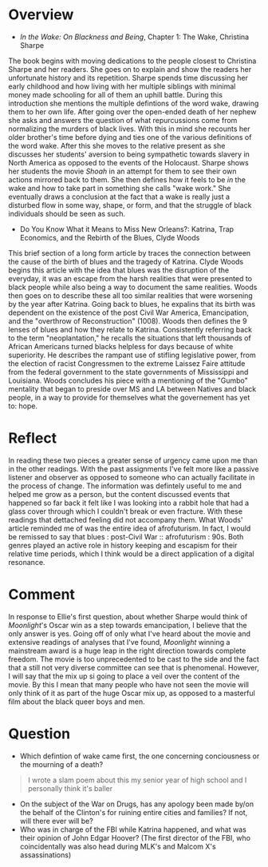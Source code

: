 # Overview

* *In the Wake: On Blackness and Being*, Chapter 1: The Wake, Christina Sharpe

The book begins with moving dedications to the people closest to Christina Sharpe and her readers. She goes on to explain and show the readers her unfortunate history and its repetition. Sharpe spends time discussing her early childhood and how living with her multiple siblings with minimal money made schooling for all of them an uphill battle. During this introduction she mentions the multiple defintions of the word wake, drawing them to her own life. After going over the open-ended death of her nephew she asks and answers the question of what repurcussions come from normalizing the murders of black lives. With this in mind she recounts her older brother's time before dying and ties one of the various definitions of the word wake. After this she moves to the relative present as she discusses her students' aversion to being sympathetic towards slavery in North America as opposed to the events of the Holocaust. Sharpe shows her students the movie *Shoah* in an attempt for them to see their own actions mirrored back to them. She then defines how it feels to be *in* the wake and how to take part in something she calls "wake work." She eventually draws a conclusion at the fact that a wake is really just a disturbed flow in some way, shape, or form, and that the struggle of black individuals should be seen as such. 

* Do You Know What it Means to Miss New Orleans?: Katrina, Trap Economics, and the Rebirth of the Blues, Clyde Woods 

This brief section of a long form article by traces the connection between the cause of the birth of blues and the tragedy of Katrina. Clyde Woods begins this article with the idea that blues was the disruption of the everyday, it was an escape from the harsh realities that were presented to black people while also being a way to document the same realities. Woods then goes on to describe these all too similar realities that were worsening by the year after Katrina. Going back to blues, he expalins that its birth was dependent on the existence of the post Civil War America, Emancipation, and the "overthrow of Reconstruction" (1008). Woods then defines the 9 lenses of blues and how they relate to Katrina. Consistently referring back to the term "neoplantation," he recalls the situations that left thousands of African Americans turned blacks helpless for days because of white superiority. He describes the rampant use of stifling legislative power, from the election of racist Congressmen to the extreme Laissez Faire attitude from the federal government to the state governments of Mississippi and Louisiana. Woods concludes his piece with a mentioning of the "Gumbo" mentality that began to preside over MS and LA between Natives and black people, in a way to provide for themselves what the governement has yet to: hope. 

# Reflect 

In reading these two pieces a greater sense of urgency came upon me than in the other readings. With the past assignments I've felt more like a passive listener and observer as opposed to someone who can actually facilitate in the process of change. The information was defintely useful to me and helped me grow as a person, but the content discussed events that happened so far back it felt like I was looking into a rabbit hole that had a glass cover through which I couldn't break or even fracture. With these readings that dettached feeling did not accompany them. What Woods' article reminded me of was the entire idea of afrofuturism. In fact, I would be remissed to say that blues : post-Civil War :: afrofuturism : 90s. Both genres played an active role in history keeping and escapism for their relative time periods, which I think would be a direct application of a digital resonance. 

# Comment 

In response to Ellie's first question, about whether Sharpe would think of *Moonlight*'s Oscar win as a step towards emancipation, I believe that the only answer is yes. Going off of only what I've heard about the movie and extensive readings of analyses that I've found, *Moonlight* winning a mainstream award is a huge leap in the right direction towards complete freedom. The movie is too unprecedented to be cast to the side and the fact that a still not very diverse committee can see that is phenomenal. However, I will say that the mix up si going to place a veil over the content of the movie. By this I mean that many people who have not seen the movie will only think of it as part of the huge Oscar mix up, as opposed to a masterful film about the black queer boys and men. 

# Question

* Which defintion of wake came first, the one concerning conciousness or the mourning of a death?
> I wrote a slam poem about this my senior year of high school and I personally think it's baller
* On the subject of the War on Drugs, has any apology been made by/on the behalf of the Clinton's for ruining entire cities and families? If not, will there ever will be?
* Who was in charge of the FBI while Katrina happened, and what was their opinion of John Edgar Hoover? (The first director of the FBI, who coincidentally was also head during MLK's and Malcom X's assassinations)
